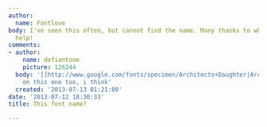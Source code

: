 ```yaml
---
author:
  name: Fontlove
body: I've seen this often, but cannot find the name. Many thanks to whomever can
  help!
comments:
- author:
    name: defiantone
    picture: 126244
  body: '[[http://www.google.com/fonts/specimen/Architects+Daughter|Architects Daughter]]
    on this one too, i think'
  created: '2013-07-13 01:21:00'
date: '2013-07-12 18:30:33'
title: This font name?

---
```

